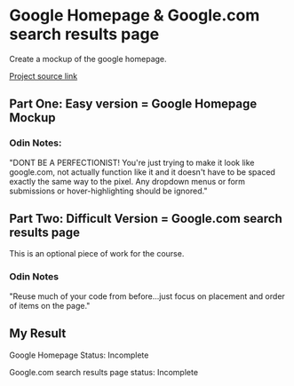 # Google Homepage & Google.com search results page

Create a mockup of the google homepage.

[Project source link](http://www.theodinproject.com/courses/web-development-101/lessons/html-css)

## Part One: Easy version = Google Homepage Mockup

### Odin Notes: 
"DONT BE A PERFECTIONIST! You're just trying to make it look like google.com, not actually function like it and it doesn't have to be spaced exactly the same way to the pixel. Any dropdown menus or form submissions or hover-highlighting should be ignored."


## Part Two: Difficult Version = Google.com search results page

This is an optional piece of work for the course.


### Odin Notes
"Reuse much of your code from before...just focus on placement and order of items on the page."


## My Result

Google Homepage Status: Incomplete

Google.com search results page status: Incomplete

